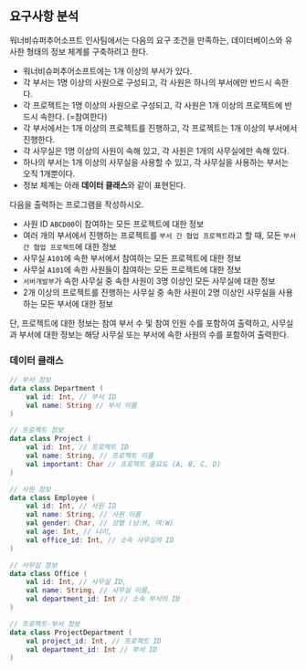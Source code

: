 ## 요구사항 분석
워너비슈퍼추어소프트 인사팀에서는 다음의 요구 조건을 만족하는, 데이터베이스와 유사한 형태의 정보 체계를 구축하려고 한다.
* 워너비슈퍼추어소프트에는 1개 이상의 부서가 있다.
* 각 부서는 1명 이상의 사원으로 구성되고, 각 사원은 하나의 부서에만 반드시 속한다.
* 각 프로젝트는 1명 이상의 사원으로 구성되고, 각 사원은 1개 이상의 프로젝트에 반드시 속한다. (=참여한다)
* 각 부서에서는 1개 이상의 프로젝트를 진행하고, 각 프로젝트는 1개 이상의 부서에서 진행한다.
* 각 사무실은 1명 이상의 사원이 속해 있고, 각 사원은 1개의 사무실에만 속해 있다.
* 하나의 부서는 1개 이상의 사무실을 사용할 수 있고, 각 사무실을 사용하는 부서는 오직 1개뿐이다.
* 정보 체계는 아래 **데이터 클래스**와 같이 표현된다.

다음을 출력하는 프로그램을 작성하시오.
* 사원 ID ```ABCD00```이 참여하는 모든 프로젝트에 대한 정보
* 여러 개의 부서에서 진행하는 프로젝트를 ```부서 간 협업 프로젝트```라고 할 때, 모든 ```부서 간 협업 프로젝트```에 대한 정보
* 사무실 ```A101```에 속한 부서에서 참여하는 모든 프로젝트에 대한 정보
* 사무실 ```A101```에 속한 사원들이 참여하는 모든 프로젝트에 대한 정보
* ```서버개발부```가 속한 사무실 중 속한 사원이 3명 이상인 모든 사무실에 대한 정보
* 2개 이상의 프로젝트를 진행하는 사무실 중 속한 사원이 2명 이상인 사무실을 사용하는 모든 부서에 대한 정보

단, 프로젝트에 대한 정보는 참여 부서 수 및 참여 인원 수를 포함하여 출력하고, 사무실과 부서에 대한 정보는 해당 사무실 또는 부서에 속한 사원의 수를 포함하여 출력한다.

### 데이터 클래스
```kotlin
// 부서 정보
data class Department (
    val id: Int, // 부서 ID
    val name: String // 부서 이름
)

// 프로젝트 정보
data class Project (
    val id: Int, // 프로젝트 ID
    val name: String, // 프로젝트 이름
    val important: Char // 프로젝트 중요도 (A, B, C, D)
)

// 사원 정보
data class Employee (
    val id: Int, // 사원 ID
    val name: String, // 사원 이름
    val gender: Char, // 성별 (남:M, 여:W)
    val age: Int, // 나이,
    val office_id: Int, // 소속 사무실의 ID
)

// 사무실 정보
data class Office (
    val id: Int, // 사무실 ID,
    val name: String, // 사무실 이름,
    val department_id: Int // 소속 부서의 ID
)

// 프로젝트-부서 정보
data class ProjectDepartment (
    val project_id: Int, // 프로젝트 ID
    val department_id: Int // 부서 ID
)
```
